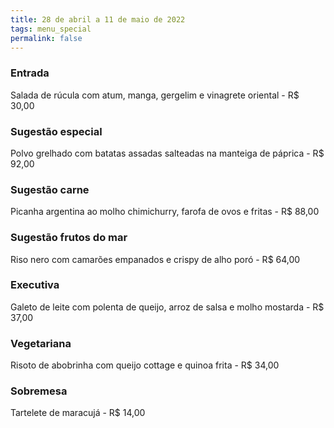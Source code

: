 ```yaml
---
title: 28 de abril a 11 de maio de 2022
tags: menu_special
permalink: false
---
```

### Entrada

Salada de rúcula com atum, manga, gergelim e vinagrete oriental - R$ 30,00

### Sugestão especial

Polvo grelhado com batatas assadas salteadas na manteiga de páprica - R$ 92,00

### Sugestão carne

Picanha argentina ao molho chimichurry, farofa de ovos e fritas - R$ 88,00

### Sugestão frutos do mar

Riso nero com camarões empanados e crispy de alho poró - R$ 64,00

### Executiva

Galeto de leite com polenta de queijo, arroz de salsa e molho mostarda - R$ 37,00

### Vegetariana

Risoto de abobrinha com queijo cottage e quinoa frita - R$ 34,00

### Sobremesa

Tartelete de maracujá - R$ 14,00